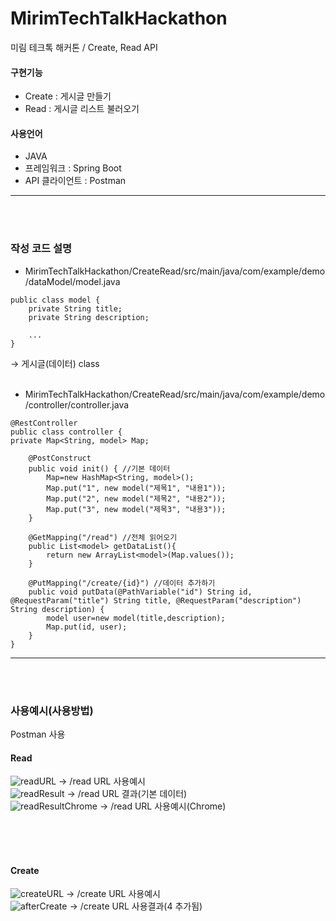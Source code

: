 # MirimTechTalkHackathon
미림 테크톡 해커톤 / Create, Read API


#### 구현기능
- Create : 게시글 만들기
- Read : 게시글 리스트 불러오기


#### 사용언어
- JAVA
- 프레임워크 : Spring Boot
- API 클라이언트 : Postman


---
<br>
<br>

### 작성 코드 설명

* MirimTechTalkHackathon/CreateRead/src/main/java/com/example/demo/dataModel/model.java

```
public class model {
	private String title;
	private String description;
	
	...
}
```
→ 게시글(데이터) class
<br>
<br>
* MirimTechTalkHackathon/CreateRead/src/main/java/com/example/demo/controller/controller.java

```
@RestController
public class controller {
private Map<String, model> Map;
	
	@PostConstruct
	public void init() { //기본 데이터
		Map=new HashMap<String, model>();
		Map.put("1", new model("제목1", "내용1"));
		Map.put("2", new model("제목2", "내용2"));
		Map.put("3", new model("제목3", "내용3"));
	}
	
	@GetMapping("/read") //전체 읽어오기
	public List<model> getDataList(){
		return new ArrayList<model>(Map.values());
	}
	
	@PutMapping("/create/{id}") //데이터 추가하기
	public void putData(@PathVariable("id") String id, @RequestParam("title") String title, @RequestParam("description") String description) {
		model user=new model(title,description);	
		Map.put(id, user); 
	}
}
```


---
<br>
<br>

### 사용예시(사용방법)
Postman 사용

#### Read
![readURL](https://user-images.githubusercontent.com/81640695/134329032-1b8c1180-65bb-47db-902b-fdaf18c08bdf.png)
→ /read URL 사용예시
<br> ![readResult](https://user-images.githubusercontent.com/81640695/134329370-b87eab21-17c1-41c8-bed0-2a0c74716961.png)
→ /read URL 결과(기본 데이터)
<br> ![readResultChrome](https://user-images.githubusercontent.com/81640695/134329411-9f567098-7700-4e4c-8ad5-e53dc193d447.PNG)
→ /read URL 사용예시(Chrome)

<br>
<br>
<br>

#### Create
![createURL](https://user-images.githubusercontent.com/81640695/134329605-409abe9e-9bec-4d5c-8ab8-5ec0adabfa88.png)
→ /create URL 사용예시
<br> ![afterCreate](https://user-images.githubusercontent.com/81640695/134329627-f5295504-ac98-4c63-befe-906854cca72e.png)
→ /create URL 사용결과(4 추가됨)
